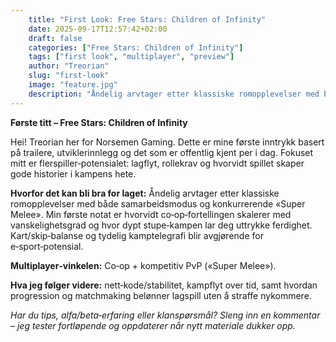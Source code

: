 ```yaml
---
    title: "First Look: Free Stars: Children of Infinity"
    date: 2025-09-17T12:57:42+02:00
    draft: false
    categories: ["Free Stars: Children of Infinity"]
    tags: ["first look", "multiplayer", "preview"]
    author: "Treorian"
    slug: "first-look"
    image: "feature.jpg"
    description: "Åndelig arvtager etter klassiske romopplevelser med både samarbeidsmodus og konkurrerende «Super Melee». Min første notat er hvorvidt co‑op‑fortellingen skalerer med vanskelighetsgrad og hvor dypt stupe‑kampen lar deg uttrykke ferdighet. Kart/skip‑balanse og tydelig kamptelegrafi blir avgjørende for e‑sport‑potensial."
---
```

**Første titt – Free Stars: Children of Infinity**

Hei! Treorian her for Norsemen Gaming. Dette er mine første inntrykk basert på trailere, utviklerinnlegg og det som er offentlig kjent per i dag. Fokuset mitt er flerspiller‑potensialet: lagflyt, rollekrav og hvorvidt spillet skaper gode historier i kampens hete.

**Hvorfor det kan bli bra for laget:** Åndelig arvtager etter klassiske romopplevelser med både samarbeidsmodus og konkurrerende «Super Melee». Min første notat er hvorvidt co‑op‑fortellingen skalerer med vanskelighetsgrad og hvor dypt stupe‑kampen lar deg uttrykke ferdighet. Kart/skip‑balanse og tydelig kamptelegrafi blir avgjørende for e‑sport‑potensial.

**Multiplayer‑vinkelen:** Co‑op + kompetitiv PvP («Super Melee»).

**Hva jeg følger videre:** nett‑kode/stabilitet, kampflyt over tid, samt hvordan progression og matchmaking belønner lagspill uten å straffe nykommere.

_Har du tips, alfa/beta‑erfaring eller klanspørsmål? Sleng inn en kommentar – jeg tester fortløpende og oppdaterer når nytt materiale dukker opp._
